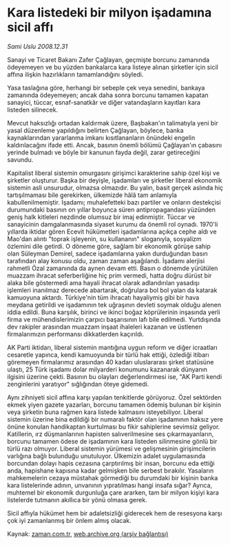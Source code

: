 # Kara listedeki bir milyon  işadamına sicil affı

*Sami Uslu 2008.12.31*

<tr><td class="metin" colspan="2" style="padding-top: 20px; padding-left: 5px; ">Sanayi ve Ticaret Bakanı Zafer Çağlayan, geçmişte borcunu zamanında ödeyemeyen ve bu yüzden bankalarca kara listeye alınan şirketler için sicil affına ilişkin hazırlıkların tamamlandığını söyledi.</td></tr><tr><td class="metin" colspan="2" style="padding-top: 20px; padding-left: 5px; "><p> Yasa taslağına göre, herhangi bir sebeple çek veya senedini, bankaya zamanında ödeyemeyen; ancak daha sonra borcunu tamamen kapatan sanayici, tüccar, esnaf-sanatkâr ve diğer vatandaşların kayıtları kara listeden silinecek.
<p> Mevcut haksızlığı ortadan kaldırmak üzere, Başbakan'ın talimatıyla yeni bir yasal düzenleme yapıldığını belirten Çağlayan, böylece, banka kaynaklarından yararlanma imkanı kısıtlananların önündeki engelin kaldırılacağını ifade etti. Ancak, basının önemli bölümü Çağlayan'ın çabasını yerinde bulmadı ve böyle bir kanunun fayda değil, zarar getireceğini savundu. 
<p> Kapitalist liberal sistemin omurgasını girişimci karakterine sahip özel kişi ve şirketler oluşturur. Başka bir deyişle, işadamları ve şirketler liberal ekonomik sistemin asli unsurudur, olmazsa olmazıdır. Bu yalın, basit gerçek aslında hiç tartışılmaması bile gerekirken, ülkemizde hâlâ tam anlamıyla kabullenilmemiştir. İşadamı; muhalefetteki bazı partiler ve onların destekçisi durumundaki basının on yıllar boyunca süren antipropagandası yüzünden geniş halk kitleleri nezdinde olumsuz bir imaj edinmiştir. Tüccar ve sanayicinin damgalanmasında siyaset kurumu da önemli rol oynadı. 1970'li yıllarda iktidar gören Ecevit hükümetleri işadamlarına açıkça cephe aldı ve Mao'dan alıntı "toprak işleyenin, su kullananın" sloganıyla, sosyalizm özlemini dile getirdi. O döneme göre, sağlam bir ekonomik görüşe sahip olan Süleyman Demirel, sadece işadamlarına yakın durduğundan basın tarafından alay konusu oldu, zaman zaman aşağılandı. İşadamı alerjisi rahmetli Özal zamanında da aynen devam etti. Basın o dönemde yürütülen muazzam ihracat seferberliğine hiç prim vermedi, hatta doğru dürüst bir alaka bile göstermedi ama hayali ihracat olarak adlandırılan yasadışı işlemleri inanılmaz derecede abartarak, doğrulara bol bol yalan da katarak kamuoyuna aktardı. Türkiye'nin tüm ihracatı hayaliymiş gibi bir hava meydana getirildi ve işadamının tek uğraşının devleti soymak olduğu alenen iddia edildi. Buna karşılık, birinci ve ikinci boğaz köprülerinin inşasında yerli firma ve mühendislerimizin çarpıcı başarısının lafı bile edilmedi. Yurtdışında dev rakipler arasından muazzam inşaat ihaleleri kazanan ve üstlenen firmalarımızın performansı dikkatlerden kaçırıldı. 
<p> AK Parti iktidarı, liberal sistemin mantığına uygun reform ve diğer icraatları cesaretle yapınca, kendi kamuoyunda bir türlü hak ettiği, özlediği itibarı göremeyen firmalarımız arasından 40 kadarı uluslararası şirket statüsüne ulaştı, 25 Türk işadamı dolar milyarderi konumunu kazanarak dünyanın ilgisini üzerine çekti. Basının bu olayları değerlendirmesi ise, "AK Parti kendi zenginlerini yaratıyor" sığlığından öteye gidemedi.
<p> Aynı zihniyeti sicil affına karşı yapılan tenkitlerde görüyoruz. Özel sektörden ekmek yiyen gazete yazarları, borcunu tamamen ödemiş bulunan bir kişinin veya şirketin buna rağmen kara listede kalmasını isteyebiliyor. Liberal sistemin üzerine bina edildiği bir numaralı faktör olan işadamının haksız yere önüne konulan handikaptan kurtulması bu fikir sahiplerine sevimsiz geliyor. Katillerin, ırz düşmanlarının hapisten salıverilmesine ses çıkarmayanların, borcunu tamamen ödese de işadamının kara listeden silinmesine gönlü bir türlü razı olmuyor. Liberal sistemin yürümesi ve gelişmesinin girişimcilerin varlığına bağlı bulunduğu unutuluyor. Ülkemizin adalet uygulamasında borcundan dolayı hapis cezasına çarptırılmış bir insan, borcunu eda ettiği anda, hapishane kapısına kadar gelmişken bile serbest bırakılır. Yasaların mahkemelerin cezaya müstahak görmediği bu durumdaki bir kişinin banka kara listelerinde adının, unvanının yıpratılması hangi insafa sığar? Ayrıca, muhtemel bir ekonomik durgunluğa çare ararken, tam bir milyon kişiyi kara listelerde tutmanın akıllıca bir yönü olmasa gerek. 
<p> Sicil affıyla hükümet hem bir adaletsizliği giderecek hem de resesyona karşı çok iyi zamanlanmış bir önlem almış olacak.<br/></p></p></p></p></p></p></td></tr>

Kaynak: [zaman.com.tr](http://zaman.com.tr/yazar.do?yazino=790158), [web.archive.org (arşiv bağlantısı)](http://web.archive.org/web/20100214062937/http://www.zaman.com.tr:80/yazar.do?yazino=790158)
